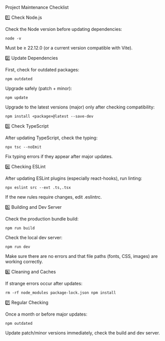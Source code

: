 Project Maintenance Checklist

1️⃣ Check Node.js

Check the Node version before updating dependencies:

``node -v``

Must be ≥ 22.12.0 (or a current version compatible with Vite).

2️⃣ Update Dependencies

First, check for outdated packages:

``npm outdated``

Upgrade safely (patch + minor):

``npm update``

Upgrade to the latest versions (major) only after checking compatibility:

``npm install <package>@latest --save-dev``

3️⃣ Check TypeScript

After updating TypeScript, check the typing:

``npx tsc --noEmit``

Fix typing errors if they appear after major updates.

4️⃣ Checking ESLint

After updating ESLint plugins (especially react-hooks), run linting:

``npx eslint src --ext .ts,.tsx``

If the new rules require changes, edit .eslintrc.

5️⃣ Building and Dev Server

Check the production bundle build:

``npm run build``

Check the local dev server:

``npm run dev``

Make sure there are no errors and that file paths (fonts, CSS, images) are working correctly.

6️⃣ Cleaning and Caches

If strange errors occur after updates:

``
rm -rf node_modules package-lock.json
npm install
``

7️⃣ Regular Checking

Once a month or before major updates:

``npm outdated``

Update patch/minor versions immediately, check the build and dev server.